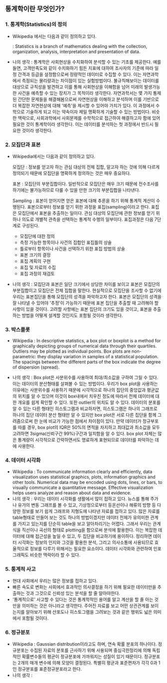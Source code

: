 ## 통계학이란 무엇인가?
### 1. 통계학(Statistics)의 정의

- Wikipedia 에서는 다음과 같이 정의하고 있다.

  : Statistics is a branch of mathematics dealing with the collection, organization, analysis, interpretation and presentation of data.

- 나의 생각 : 통계학은 사회현상을 수치화하여 분석할 수 있는 기초를 제공한다. 예를 들면, 고객만족도와 같이 수치화하기 힘든 지표에 대하여 조사자의 기준에 따라 일정 간격과 등급을 설정함으로써 정량적인 데이터로 수집할 수 있다. 이는 자연과학에서 측정되는 물리량과는 차이점이 있는 실험방법이다. 불규칙해보이는 데이터를 대상으로 규칙성을 발견하고 이를 통해 사회현상을 이해함을 넘어 미래의 발생가능한 사건을 예측할 수 있는 장치가 그 목적이라 생각한다. 자연과학서는 몇 가지 통제된 간단한 문제들을 해결해봄으로써 자연현상을 이해하고 분석하며 이를 기반으로 더 복잡한 자연현상에 대해 '예측'을 제시할 수 있어야 가치가 있다. 이 과정에서 수학으로 기술하게 되고 이는 약속이자 제일 명확하게 기술할 수 있는 방법이다. 비슷한 맥락으로, 사회과학에서 사회문제를 수학적으로 접근하여 해결하고자 함에 있어 필요한 것이 통계학이라 생각한다. 이는 데이터를 분석하는 첫 과정에서 반드시 필요한 것이라 생각한다.


### 2. 모집단과 표본

- Wikipedia에서는 다음과 같이 정의하고 있다.

  모집단 : 정보를 얻고자 하는 관심 대상의 전체 집합, 알고자 하는 것에 의해 다르게 정의되기 때문에 모집단을 명확하게 정의하는 것은 매우 중요하다.

  표본 : 모집단의 부분집합이다. 일반적으로 모집단은 매우 크기 때문에 전수조사를 하기에는 불가능하므로 다룰 수 있을 만한 크기의 부분집합을 나타낸다.

  Sampling : 표본이 얻어지면 얻은 표본에 대해 추론을 하기 위해 통계적 계산이 수행된다. 표본으로부터 정보를 얻기 위한 과정을 표집(sampling)이라고 한다. 표집은 모집단에서 표본을 추출하는 일이다. 관심 대상의 모집단에 관한 정보를 얻기 위하나 의도로 개별적 관측을 선택하는 통계적 수행의 일부이다.
  표집과정은 다음 7단계로 구성된다.
  - 모집단에 대한 정의
  - 측정 가능한 항목이나 사건의 집합인 표집틀의 상술
  - 틀로부터 항목이나 사건을 선택하기 위한 표집 방법의 상술
  - 표본 크기의 결정
  - 표집 계획의 구현
  - 표집 및 자료의 수집
  - 표집 과정의 재검토

- 나의 생각 : 모집단과 표본은 일단 크기에서 상당한 차이를 보이고 표본은 모집단의 부분집합이고 모집단은 전체 집합을 말한다. 현실적으로 모집단을 조사할 수 없기에 우리는 표본집단을 통해 모집단의 성격을 파악하고자 한다. 표본은 모집단의 성격을 잘 나타낼 수 있어야 '추정'이 가능하기 때문에 표본 집단을 추출할 때 고려해야 할 사항이 있을 것이다. 고려할 사항에는 표본 집단의 크기도 있을 것이고, 표본을 추출하는 방법을 어떻게 설계할 것인지도 포함될 것이라 생각한다.

### 3. 박스플롯

- Wikipedia : In descriptive statistics, a box plot or boxplot is a method for graphically depicting groups of numerical data through their quartiles. Outliers may be plotted as individual points. Box plots are non-parametric: they display variation in samples of a statistical population. The spacings between the different parts of the box indicate the degree of dispersion (spread).

- 나의 생각 : Box plot은 사분위수를 사용하여 최대/최소값을 구하여 그릴 수 있다. 이는 데이터의 분산형태를 살펴볼 수 있는 방법이다. 우리가 box plot을 사용하는 이유에는 사분위수를 사용하기 때문에 시각적으로 하나의 집단의 중앙값과 평균값의 위치를 알 수 있으며 이것이 box내에서 치우친 정도에 따라서 전체 데이터에 대한 개요를 쉽게 확인할 수 있다. 또한 outlier의 위치도 알 수 있다. 데이터의 분포를 알 수 있는 다른 형태인 히스토그램과 비교하자면, 히스토그램은 하나의 그래프로 하나의 집단 데이터 분산 형태만 알 수 있지만 box plot은 서로 다른 집단을 함께 그려줌으로써 한 눈에 비교가 가능한 점에서 차이점이 있다. 만약 데이터가 정규부포를 따를 경우, box plot의 IQR은 50%의 면적을 차지하고 최대값과 최소값을 모두 고려하면 3sigma(신뢰구간 99%)구간과 일치함을 알 수 있다. box plot 자체는 많은 통계량이 시각적으로 간략하면서도 명료하게 표현되므로 데이터를 파악하는 데에 사용한다.


### 4. 데이터 시각화

- Wikipedia : To communicate information clearly and efficiently, data visualization uses statistical graphics, plots, information graphics and other tools. Numerical data may be encoded using dots, lines, or bars, to visually communicate a quantitative message. Effective visualization helps users analyze and reason about data and evidence.
- 나의 생각 : 우리는 데이터 시각화를 생활에서 많이 접하고 있다.  뉴스를 통해 주가나 유가의 변동 그래프를 볼 수 있고, 기상청으로부터 등온선이나 해류의 방향 등 다양한 정보를 보기 쉽게 그래프와 지형도에 나타낸 자료를 접하고 있다. 많은 자료를 table형태로 만들어 보는 것도 하나의 방법이겠지만 데이터 전체가 유의미한 관계를 가지고 있는지를 단순히 table을 보고 알아차리기는 어렵다. 그래서 우리는 관계식을 직선이나 곡선의 형태로 plotting을 함으로써 분석에 활용한다. 이는 복잡한 데이터에 대해 접근성을 높일 수 있고, 두 집단을 비교하기에 용이하다.  정리하면 데이터 시각화는 정보의 인지와 그것을 활용한 분석, 그리고 의사소통에 사용되므로 효율적으로 정보를 다루기 위해서는 필요한 요소이다. 데이터 시각화와 관련하여 인포그래픽도 비슷한 맥락이라 할 수 있다.

### 5. 통계적 사고

- 현대 사회에서 우리는 많은 정보를 접하고 있다.
- 빠른 속도로 변화는 사회에서 효과적인 의사결정을 하기 위해 필요한 데이터만을 추출하는 것과 그것으로 신뢰성 있는 분석을 할 줄 알아야한다.
- '통계적으로' 사고할 수 있다는 것은 통계학적인 용어를 알고 계산을 할 줄 아는 것만을 의미하는 것은 아니라고 생각한다. 주어진 자료를 보고 어떤 상관관계를 보이는지를 알아보기 위해 산포도나 히스토그램을 그려보는 것과 같은 행위도 넓은 의미에서 포함될 것이다.





### 6. 정규분포
- Wikipedia : Gaussian distribution이라고도 하며, 연속 확률 분포의 하나이다. 정규분포는 수집된 자료의 분포를 근사하기 위해 사용되며 중심극한정리에 의해 독립적인 확률변수들의 평균이 정규분포에 가까워지는 성질이 있기 때문이다. 정규분포는 2개의 매개 변수에 의해 모양이 결정된다. 특별히 평균과 표준편차가 각각 0과 1인 정규분포를 표준정규분포라고 한다.
- 나의 생각 : 
